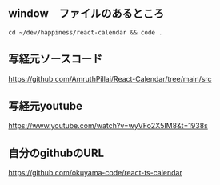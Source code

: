 ## window　ファイルのあるところ
```
cd ~/dev/happiness/react-calendar && code .
```

## 写経元ソースコード
https://github.com/AmruthPillai/React-Calendar/tree/main/src

## 写経元youtube
https://www.youtube.com/watch?v=wyVFo2X5IM8&t=1938s

## 自分のgithubのURL
https://github.com/okuyama-code/react-ts-calendar

